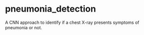 # pneumonia_detection
A CNN approach to identify if a chest X-ray presents symptoms of pneumonia or not. 
